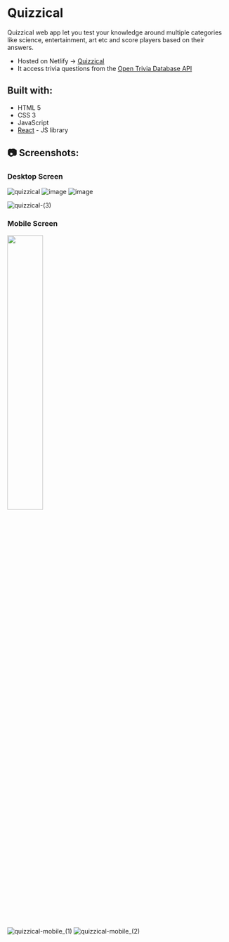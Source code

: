 # Quizzical

Quizzical web app let you test your knowledge around multiple categories like science, entertainment, art etc and score players based on their answers.

- Hosted on Netlify -> [Quizzical](https://keertyverma-quizzical.netlify.app/)
- It access trivia questions from the [Open Trivia Database API](https://opentdb.com/)

## Built with:

- HTML 5
- CSS 3
- JavaScript
- [React](https://reactjs.org/) - JS library

## 📷 Screenshots:

### Desktop Screen

![quizzical](https://github.com/keertyverma/quizzical/assets/13656449/74d0557a-fe0f-437b-8397-9d830c3eed47)
![image](https://github.com/keertyverma/quizzical/assets/13656449/87720bb7-8084-40c4-b0e1-aae20100c654)
![image](https://github.com/keertyverma/quizzical/assets/13656449/c3e4059d-3206-4d7c-b39a-651817150725)

![quizzical-(3)](https://github.com/keertyverma/quizzical/assets/13656449/ddab857d-90a9-471b-80f6-fb64ec606ff4)

### Mobile Screen

<img src="https://github.com/keertyverma/quizzical/assets/13656449/b7d2259e-7dd6-42b8-bc80-eedf8b4d4dd5" width=40% height=40%>

![quizzical-mobile_(1)](https://user-images.githubusercontent.com/13656449/233291539-6d9bd573-2b42-420c-976b-bd4cc9d66521.png)
![quizzical-mobile_(2)](https://user-images.githubusercontent.com/13656449/233291632-e87bc66b-311f-4d5e-949a-f4d83f0a95fa.png)
